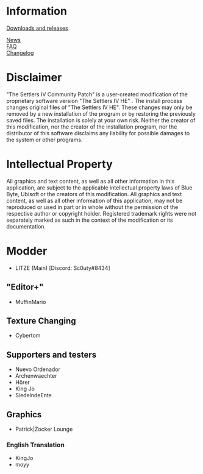   # Information
[Downloads and releases](https://github.com/LitzeYT/Settlers4Patch/releases)

[News](https://github.com/LitzeYT/Settlers4Patch/blob/master/NewsEN.md)  
[FAQ](https://github.com/LitzeYT/Settlers4Patch/blob/master/FAQEN.md)  
[Changelog](https://github.com/LitzeYT/Settlers4Patch/blob/master/ChangeLogEN.md)  

# Disclaimer
"The Settlers IV Community Patch" is a user-created modification of the proprietary software version "The Settlers IV HE" . The install process changes original files of "The Settlers IV HE". These changes may only be removed by a new installation of the program or by restoring the previously saved files. The installation is solely at your own risk. Neither the creator of this modification, nor the creator of the installation program, nor the distributor of this software disclaims any liability for possible damages to the system or other programs.

# Intellectual Property
All graphics and text content, as well as all other information in this application, are subject to the applicable intellectual property laws of Blue Byte, Ubisoft or the creators of this modification. All graphics and text content, as well as all other information of this application, may not be reproduced or used in part or in whole without the permission of the respective author or copyright holder. Registered trademark rights were not separately marked as such in the context of the modification or its documentation.

# Modder
- LITZE (Main) [Discord: Sc0uty#8434]



## "Editor+"
- MuffinMario 

## Texture Changing
- Cybertom 

## Supporters and testers
- Nuevo Ordenador
- Archenwaechter
- Hörer 
- King Jo
- SiedelndeEnte

## Graphics
- Patrick|Zocker Lounge

### English Translation
- KingJo
- moyy
